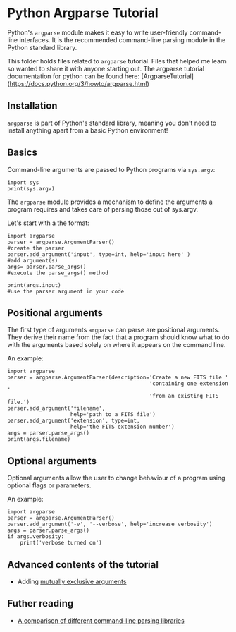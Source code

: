 # Python Argparse Tutorial

Python's `argparse` module makes it easy to write user-friendly command-line interfaces. It is the recommended command-line parsing module in the Python standard library.

This folder holds files related to `argparse` tutorial. Files that helped me learn so wanted to share it with anyone starting out.
The argparse tutorial documentation for python can be found here: [ArgparseTutorial] (https://docs.python.org/3/howto/argparse.html)


Installation
------------
`argparse` is part of Python's standard library, meaning you don't need to install anything apart from a basic Python environment!


Basics
------
Command-line arguments are passed to Python programs via `sys.argv`:

    import sys
    print(sys.argv)

The `argparse` module provides a mechanism to define the arguments a program requires and takes care of parsing those out of sys.argv.  

Let's start with a the format:

    import argparse
    parser = argparse.ArgumentParser()                                        #create the parser
    parser.add_argument('input', type=int, help='input here' )                #add argument(s)
    args= parser.parse_args()                                                 #execute the parse_args() method

    print(args.input)                                                         #use the parser argument in your code 


Positional arguments
--------------------
The first type of arguments `argparse` can parse are positional arguments.
They derive their name from the fact that a program should know what to do
with the arguments based solely on where it appears on the command line.

An example:

    import argparse
    parser = argparse.ArgumentParser(description='Create a new FITS file '
                                                 'containing one extension '
                                                 'from an existing FITS file.')
    parser.add_argument('filename',
                        help='path to a FITS file')
    parser.add_argument('extension', type=int,
                        help='the FITS extension number')
    args = parser.parse_args()
    print(args.filename)


Optional arguments
------------------
Optional arguments allow the user to change behaviour of a program using optional flags or parameters.

An example:

    import argparse
    parser = argparse.ArgumentParser()
    parser.add_argument('-v', '--verbose', help='increase verbosity')
    args = parser.parse_args()
    if args.verbosity:
        print('verbose turned on')


Advanced contents of the tutorial
---------------------------------
- Adding [mutually exclusive arguments](example-scripts/fitsextract3.py#L19)


Futher reading
--------------
* [A comparison of different command-line parsing libraries](https://realpython.com/blog/python/comparing-python-command-line-parsing-libraries-argparse-docopt-click/)
